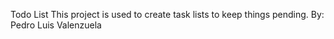 Todo List
This project is used to create task lists to keep things pending.
By: Pedro Luis Valenzuela
